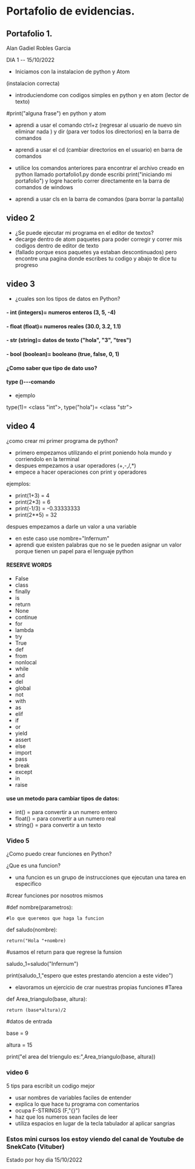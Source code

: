 # Portafolio de evidencias.

## Portafolio 1.

Alan Gadiel Robles Garcia 

DIA 1 -- 15/10/2022

- Iniciamos con la instalacion de python y Atom 

(instalacion correcta)

- introduciendome con codigos simples en python y en atom (lector de texto)

#print("alguna frase") en python y atom

- aprendi a usar el comando ctrl+z (regresar al usuario de nuevo sin eliminar nada ) y dir (para ver todos los directorios) en la barra de comandos 

- aprendi a usar el cd (cambiar directorios en el usuario) en barra de comandos 

- utilice los comandos anteriores para encontrar el archivo creado en python llamado portafolio1.py donde escribi print("iniciando mi portafolio") y logre hacerlo correr directamente en la barra de comandos de windows 

- aprendi a usar cls en la barra de comandos (para borrar la pantalla)

## video 2 
- ¿Se puede ejecutar mi programa en el editor de textos?
- decarge dentro de atom paquetes para poder corregir y correr mis codigos dentro de editor de texto
- (fallado porque esos paquetes ya estaban descontinuados) pero encontre una pagina donde escribes tu codigo y abajo te dice tu progreso 

## video 3
- ¿cuales son los tipos de datos en Python?
#### - int (integers)= numeros enteros (3, 5, -4)
#### - float (float)= numeros reales (30.0, 3.2, 1.1)
#### - str (string)= datos de texto ("hola", "3", "tres")
#### - bool (boolean)= booleano (true, false, 0, 1)

#### ¿Como saber que tipo de dato uso?

#### type ()---comando 
- ejemplo 
 
 type(1)= <class "int">, type("hola")= <class "str">
 
## video 4 

¿como crear mi primer programa de python?
- primero empezamos utilizando el print poniendo hola mundo y corriendolo en la terminal 
- despues empezamos a usar operadores (+,-,/,*)
- empece a hacer operaciones con print y operadores

ejemplos: 
- print(1+3) = 4
- print(2*3) = 6
- print(-1/3) = -0.33333333
- print(2**5) = 32

despues empezamos a darle un valor a una variable 
- en este caso use nombre="Infernum"
- aprendi que existen palabras que no se le pueden asignar un valor porque tienen un papel para el lenguaje python 

#### RESERVE WORDS
- False 
- class 
- finally
- is 
- return 
- None 
- continue 
- for
- lambda
- try
- True 
- def
- from 
- nonlocal 
- while
- and
- del
- global
- not
- with
- as
- elif
- if
- or
- yield
- assert
- else
- import
- pass
- break
- except
- in
- raise

#### use un metodo para cambiar tipos de datos: 
- int() = para convertir a un numero entero
- float() = para convertir a un numero real 
- string() = para convertir a un texto 

### Video 5

¿Como puedo crear funciones en Python?

¿Que es una funcion?
- una funcion es un grupo de instrucciones que ejecutan una tarea en especifico 


#crear funciones por nosotros mismos

#def nombre(parametros):

    #lo que queremos que haga la funcion
    
def saludo(nombre):

    return("Hola "+nombre)
    
#usamos el return para que regrese la funsion 

saludo_1=saludo("Infernum")

print(saludo_1,"espero que estes prestando atencion a este video")

- elavoramos un ejercicio de crar nuestras propias funciones 
#Tarea

def Area_triangulo(base, altura):

    return (base*altura)/2
    
#datos de entrada

base = 9

altura = 15

print("el area del triengulo es:",Area_triangulo(base, altura))

### video 6 

5 tips para escribit un codigo mejor 

- usar nombres de variables faciles de entender 
- explica lo que hace tu programa con comentarios 
- ocupa F-STRINGS (F,"{}")
- haz que los numeros sean faciles de leer 
- utiliza espacios en lugar de la tecla tabulador al aplicar sangrias 

### Estos mini cursos los estoy viendo del canal de Youtube de SnekCato (Vituber)

Estado por hoy dia 15/10/2022
